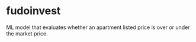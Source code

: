 # fudoinvest
ML model that evaluates whether an apartment listed price is over or under the market price.

